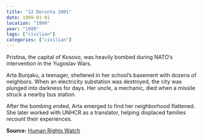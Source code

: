 ```yaml
---
title: "12 Derunta 2001"
date: 1999-01-01
location: "1999"
year: "1999"
tags: ["civilian"]
categories: ["civilian"]
---
```



Pristina, the capital of Kosovo, was heavily bombed during NATO’s intervention in the Yugoslav Wars.

Arta Bunjaku, a teenager, sheltered in her school’s basement with dozens of neighbors. When an electricity substation was destroyed, the city was plunged into darkness for days. Her uncle, a mechanic, died when a missile struck a nearby bus station.

After the bombing ended, Arta emerged to find her neighborhood flattened. She later worked with UNHCR as a translator, helping displaced families recount their experiences.

**Source:** [Human Rights Watch](https://www.hrw.org/reports/2000/nato/)
